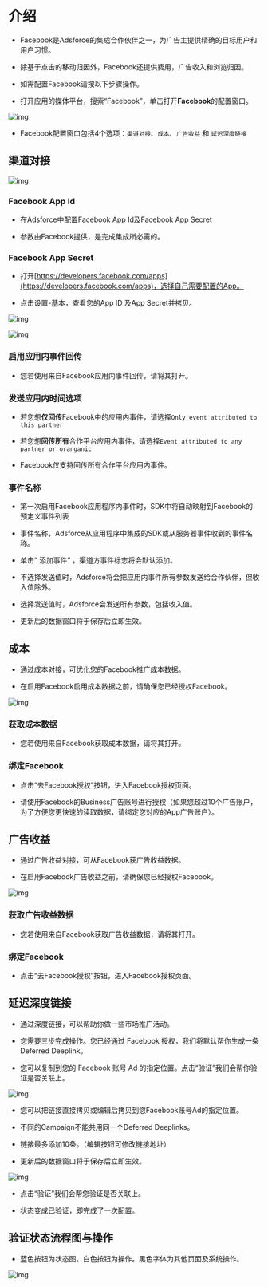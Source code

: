 # 介绍

* Facebook是Adsforce的集成合作伙伴之一，为广告主提供精确的目标用户和用户习惯。

* 除基于点击的移动归因外，Facebook还提供费用，广告收入和浏览归因。

* 如需配置Facebook请按以下步骤操作。

* 打开应用的媒体平台，搜索“Facebook”，单击打开**Facebook**的配置窗口。

![img](01.png) 

* Facebook配置窗口包括4个选项：`渠道对接`、`成本`、`广告收益` 和 `延迟深度链接`

## 渠道对接
![img](02.png) 

### Facebook App Id

* 在Adsforce中配置Facebook App Id及Facebook App Secret

* 参数由Facebook提供，是完成集成所必需的。

### Facebook App Secret

* 打开[https://developers.facebook.com/apps](https://developers.facebook.com/apps)，选择自己需要配置的App。

* 点击设置-基本，查看您的App ID 及App Secret并拷贝。

![img](1.png)­­

![img](2.png)

### 启用应用内事件回传

* 您若使用来自Facebook应用内事件回传，请将其打开。

### 发送应用内时间选项

* 若您想**仅回传**Facebook中的应用内事件，请选择`Only event attributed to this partner`

* 若您想**回传所有**合作平台应用内事件，请选择`Event attributed to any partner or oranganic`

* Facebook仅支持回传所有合作平台应用内事件。

### 事件名称

* 第一次启用Facebook应用程序内事件时，SDK中将自动映射到Facebook的预定义事件列表

* 事件名称，Adsforce从应用程序中集成的SDK或从服务器事件收到的事件名称。

* 单击“ 添加事件” ，渠道方事件标志将会默认添加。

* 不选择发送值时，Adsforce将会把应用内事件所有参数发送给合作伙伴，但收入值除外。

* 选择发送值时，Adsforce会发送所有参数，包括收入值。

* 更新后的数据窗口将于保存后立即生效。

## 成本

* 通过成本对接，可优化您的Facebook推广成本数据。

* 在启用Facebook启用成本数据之前，请确保您已经授权Facebook。

![img](03.png) 

### 获取成本数据

* 您若使用来自Facebook获取成本数据，请将其打开。

### 绑定Facebook

* 点击“去Facebook授权”按钮，进入Facebook授权页面。

* 请使用Facebook的Business广告账号进行授权（如果您超过10个广告账户，为了方便您更快速的读取数据，请绑定您对应的App广告账户）。

## 广告收益

* 通过广告收益对接，可从Facebook获广告收益数据。

* 在启用Facebook广告收益之前，请确保您已经授权Facebook。

![img](04.png) 

### 获取广告收益数据

* 您若使用来自Facebook获取广告收益数据，请将其打开。

### 绑定Facebook

* 点击“去Facebook授权”按钮，进入Facebook授权页面。

## 延迟深度链接

* 通过深度链接，可以帮助你做一些市场推广活动。

* 您需要三步完成操作。您已经通过 Facebook 授权，我们将默认帮你生成一条 Deferred Deeplink。
* 您可以复制到您的 Facebook 账号 Ad 的指定位置。点击“验证”我们会帮你验证是否关联上。

![img](05.png)

* 您可以把链接直接拷贝或编辑后拷贝到您Facebook账号Ad的指定位置。

* 不同的Campaign不能共用同一个Deferred Deeplinks。

* 链接最多添加10条。（编辑按钮可修改链接地址）

* 更新后的数据窗口将于保存后立即生效。

![img](8.png)

* 点击“验证”我们会帮您验证是否关联上。

* 状态变成已验证，即完成了一次配置。

## 验证状态流程图与操作

* 蓝色按钮为状态图。白色按钮为操作。黑色字体为其他页面及系统操作。

![img](11.png)

 